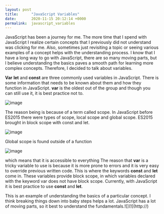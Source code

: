 ```yaml
---
layout: post
title:      "JavaScript Variables"
date:       2020-11-15 20:12:14 +0000
permalink:  javascript_variables
---
```



JavaScript has been a journey for me. The more time that I spend with JavaScript I realize certain concepts that I previously did not understand was clicking for me. Also, sometimes just revisiting a topic or seeing various examples of a concept helps with the understanding process. I know that I have a long way to go with JavaScript, there are so many moving parts, but I believe understanding the basics paves a smooth path for learning more complex concepts. Therefore, I decided to talk about variables.

**Var** **let** and **const** are three commonly used variables in JavaScript. There is some information that needs to be known about them and how they function in JavaScript. **var** is the oldest out of the group and though you can still use it, it is best practice not to.

![image](https://user-images.githubusercontent.com/56142330/99195483-da5c4a80-273a-11eb-856d-3359b52af1d6.png)

The reason being is because of a term called scope. In JavaScript before ES2015 there were types of scope, local scope and global scope. ES2015 brought in block scope with const and let.

![image](https://user-images.githubusercontent.com/56142330/99195003-e692d880-2737-11eb-94f8-e46dc54ed390.png)

Global scope is found outside of a function

![image](https://user-images.githubusercontent.com/56142330/99195034-1cd05800-2738-11eb-9907-331fddf904ba.png)

which means that it is accessible to everything
 The reason that **var** is a tricky variable to use is because it is more prone to errors and it is very easy to override previous written code. This is where the keywords **const** and **let** come in. These variables provide block scope, in which variables declared with the keyword var does not have block scope. Currently, with JavaScript it is best practice to use **const** and **let**.

This is an example of understanding the basics of a particular concept. I think breaking things down into baby steps helps a lot. JavaScript has a lot of moving parts, so it best to understand the fundamentals.![](![(http://)




